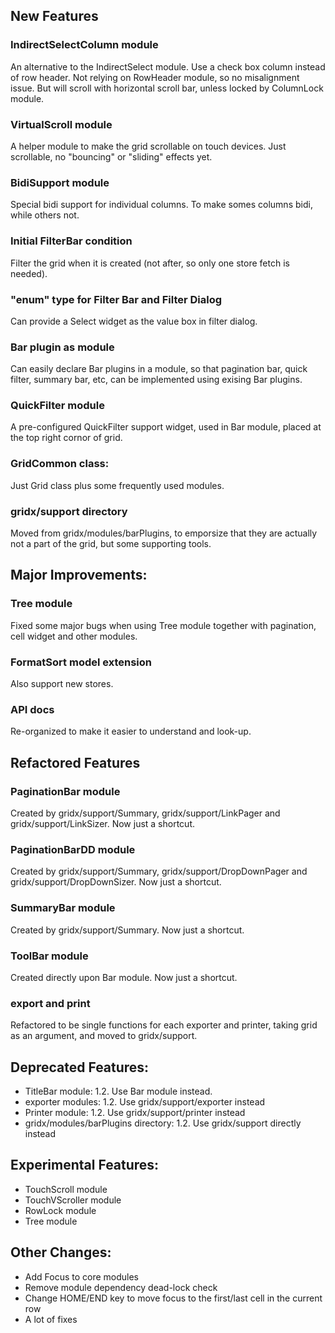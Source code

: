 ## New Features
### IndirectSelectColumn module
An alternative to the IndirectSelect module. Use a check box column instead of row header. Not relying on RowHeader module, so no misalignment issue. But will scroll with horizontal scroll bar, unless locked by ColumnLock module.
### VirtualScroll module
A helper module to make the grid scrollable on touch devices. Just scrollable, no "bouncing" or "sliding" effects yet.
### BidiSupport module
Special bidi support for individual columns. To make somes columns bidi, while others not.
### Initial FilterBar condition
Filter the grid when it is created (not after, so only one store fetch is needed).
### "enum" type for Filter Bar and Filter Dialog
Can provide a Select widget as the value box in filter dialog.
### Bar plugin as module
Can easily declare Bar plugins in a module, so that pagination bar, quick filter, summary bar, etc, can be implemented using exising Bar plugins.

### QuickFilter module
A pre-configured QuickFilter support widget, used in Bar module, placed at the top right cornor of grid.
### GridCommon class:
Just Grid class plus some frequently used modules.
### gridx/support directory
Moved from gridx/modules/barPlugins, to emporsize that they are actually not a part of the grid, but some supporting tools.

## Major Improvements:
### Tree module
Fixed some major bugs when using Tree module together with pagination, cell widget and other modules.
### FormatSort model extension
Also support new stores.
### API docs
Re-organized to make it easier to understand and look-up.

## Refactored Features
### PaginationBar module
Created by gridx/support/Summary, gridx/support/LinkPager and gridx/support/LinkSizer. Now just a shortcut.
### PaginationBarDD module
Created by gridx/support/Summary, gridx/support/DropDownPager and gridx/support/DropDownSizer. Now just a shortcut.
### SummaryBar module
Created by gridx/support/Summary. Now just a shortcut.
### ToolBar module
Created directly upon Bar module. Now just a shortcut.
### export and print
Refactored to be single functions for each exporter and printer, taking grid as an argument, and moved to gridx/support.

## Deprecated Features:
* TitleBar module: 1.2. Use Bar module instead.
* exporter modules: 1.2. Use gridx/support/exporter instead
* Printer module: 1.2. Use gridx/support/printer instead
* gridx/modules/barPlugins directory: 1.2. Use gridx/support directly instead

## Experimental Features:
* TouchScroll module
* TouchVScroller module
* RowLock module
* Tree module

## Other Changes:
* Add Focus to core modules
* Remove module dependency dead-lock check
* Change HOME/END key to move focus to the first/last cell in the current row
* A lot of fixes




